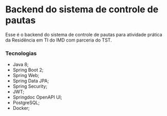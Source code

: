 # Backend do sistema de controle de pautas
  Esse é o backend do sistema de controle de pautas 
  para atividade prática da Residência em TI do IMD 
  com parceria do TST.
  
### Tecnologias
 - Java 8;
 - Spring Boot 2;
 - Spring Web;
 - Spring Data JPA;
 - Spring Security;
 - JWT;
 - Springdoc OpenAPI UI;
 - PostgreSQL;
 - Docker;